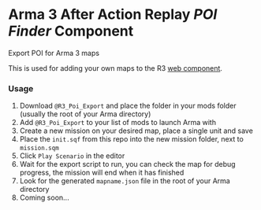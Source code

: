 # Arma 3 After Action Replay *POI Finder* Component

Export POI for Arma 3 maps

This is used for adding your own maps to the R3 [web component](https://github.com/alexcroox/R3).

### Usage

1. Download `@R3_Poi_Export` and place the folder in your mods folder (usually the root of your Arma directory)
2. Add `@R3_Poi_Export` to your list of mods to launch Arma with
3. Create a new mission on your desired map, place a single unit and save
4. Place the `init.sqf` from this repo into the new mission folder, next to `mission.sqm`
5. Click `Play Scenario` in the editor
6. Wait for the export script to run, you can check the map for debug progress, the mission will end when it has finished
7. Look for the generated `mapname.json` file in the root of your Arma directory
8. Coming soon...